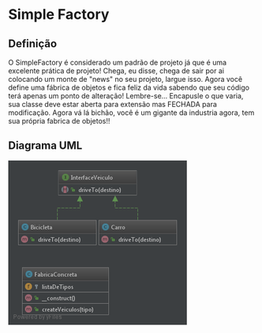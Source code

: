 # Simple Factory

## Definição

O SimpleFactory é considerado um padrão de projeto já que é uma excelente prática de projeto!
Chega, eu disse, chega de sair por ai colocando um monte de "news" no seu projeto, largue isso. 
Agora você define uma fábrica de objetos e fica feliz da vida sabendo que seu código terá apenas 
um ponto de alteração! Lembre-se... Encapusle o que varia, sua classe deve estar aberta para extensão
mas FECHADA para modificação. Agora vá lá bichão, você é um gigante da industria agora, tem sua própria 
fabrica de objetos!!



## Diagrama UML

![Alt SimpleFactory UML Diagram](uml/diagrama.png)
